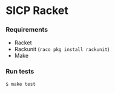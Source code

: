 # SICP Racket

### Requirements

* Racket
* Rackunit (`raco pkg install rackunit`)
* Make

### Run tests

```sh
$ make test
```
